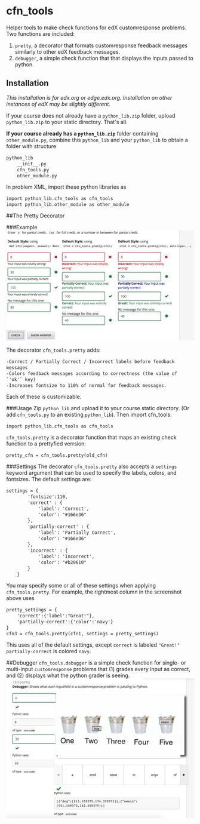 # cfn_tools
Helper tools to make check functions for edX customresponse problems. Two functions are included:

1. `pretty`, a decorator that formats customresponse feedback messages similarly to other edX feedback messages.
2. `debugger`, a simple check function that that displays the inputs passed to python. 

## Installation
*This installation is for edx.org or edge.edx.org. Installation on other instances of edX may be slightly different.*

If your course does not already have a `python_lib.zip` folder, upload `python_lib.zip` to your static directory. That's all.

**If your course already has a `python_lib.zip`** folder containing `other_module.py`, combine this `python_lib` and your `python_lib` to obtain a folder with structure

```
python_lib
    __init__.py
    cfn_tools.py
    other_module.py
```

In problem XML, import these python libraries as
```
import python_lib.cfn_tools as cfn_tools
import python_lib.other_module as other_module
```

##The Pretty Decorator

###Example
![Compare default and @pretty-decorated feedback styles](cfn_tools_demo_pretty.png)

The decorator `cfn_tools.pretty` adds:
    
    -Correct / Partially Correct / Incorrect labels before feedback messages
    -Colors feedback messages according to correctness (the value of `'ok'` key)
    -Increases fontsize to 110% of normal for feedback messages.

Each of these is customizable.

###Usage
Zip `python_lib` and upload it to your course static directory. (Or add `cfn_tools.py` to an existing `python_lib`). Then import cfn_tools:

```
import python_lib.cfn_tools as cfn_tools
```

`cfn_tools.pretty` is a decorator function that maps an existing check function to a prettyfied verrsion:

```
pretty_cfn = cfn_tools.pretty(old_cfn)
```

###Settings
The decorator `cfn_tools.pretty` also accepts a `settings` keyword argument that can be used to specify the labels, colors, and fontsizes. The default settings are:

```
settings = {
        'fontsize':110,
        'correct' : {
            'label': 'Correct',
            'color': "#166e36"
        },
        'partially-correct' : {
            'label': 'Partially Correct',
            'color': "#166e36"
        },
        'incorrect' : {
            'label': 'Incorrect',
            'color': "#b20610"
        }
    }
```

You may specify some or all of these settings when applying `cfn_tools.pretty`. For example, the rightmost column in the screenshot above uses

```
pretty_settings = {
    'correct':{'label':"Great!"},
    'partially-correct':{'color':'navy'}
}
cfn3 = cfn_tools.pretty(cfn1, settings = pretty_settings)
```

This uses all of the default settings, except `correct` is labeled `"Great!"` `partially-correct` is colored `navy`.

##Debugger
`cfn_tools.debugger` is a simple check function for single- or multi-input `customresponse` problems that (1) grades every input as correct, and (2) displays what the python grader is seeing.
![demo of cfn_tools.debugger](cfn_tools_demo_debugger.png)
